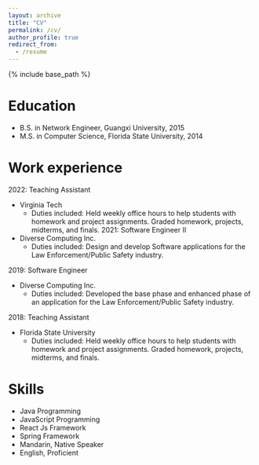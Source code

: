 ```yaml
---
layout: archive
title: "CV"
permalink: /cv/
author_profile: true
redirect_from:
  - /resume
---
```


{% include base_path %}

Education
======
* B.S. in Network Engineer, Guangxi University, 2015
* M.S. in Computer Science, Florida State University, 2014

Work experience
======
2022: Teaching Assistant
* Virginia Tech 
  * Duties included: Held weekly office hours to help students with homework and project
    assignments. Graded homework, projects, midterms, and finals.
2021: Software Engineer II
* Diverse Computing Inc.
  * Duties included: Design and develop Software applications for the Law Enforcement/Public Safety
    industry.

2019: Software Engineer
* Diverse Computing Inc.
  * Duties included: Developed the base phase and enhanced phase of an application for the Law
    Enforcement/Public Safety industry.

2018: Teaching Assistant
* Florida State University
  * Duties included: Held weekly office hours to help students with homework and project
    assignments. Graded homework, projects, midterms, and finals.


Skills
======
* Java Programming
* JavaScript Programming
* React Js Framework
* Spring Framework
* Mandarin, Native Speaker
* English, Proficient